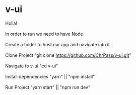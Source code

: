 # v-ui
Holla!
<br /><br />
In order to run we need to have Node
<br /><br />
Create a folder to host our app and navigate into it
<br /><br />
Clone Project "git clone https://github.com/ChrPass/v-ui.git"
<br /><br />
Navigate to v-ui "cd v-ui"
<br /><br />
Install dependencies "yarn" || "npm install"
<br /><br />
Run Project "yarn start" || "npm run dev"